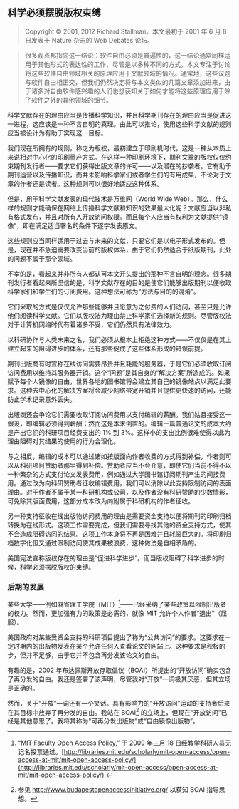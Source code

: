 ## 科学必须摆脱版权束缚

> Copyright © 2001, 2012 Richard Stallman。本文最初于 2001 年 6 月 8 日发表于 Nature 杂志的 Web Debates 论坛。

> 很多观点都指向这一结论：软件自由必须是普遍性的，这一结论通常同样适用于其他形式的表达性的工作，尽管是以多种不同的方式。本文专注于讨论将这些软件自由领域相关的原理应用于文献领域的情况。通常地，这些议题与软件自由相正交，但我们仍然决定将与本文类似的几篇文章添加进来，由于诸多对自由软件感兴趣的人们也想获知关于如何才能将这些原理应用于除了软件之外的其他领域的细节。

科学文献存在的理由应当是传播科学知识，并且科学期刊存在的理由应当是促进这一进程，这应该是一种不言自明的真理。由此可以推论，使用这些科学文献的规则应当被设计为有助于实现这一目标。

我们现在所拥有的规则，称之为版权，最初建立于印刷机时代，这是一种从本质上来说相对中心化的印刷量产方式。在这样一种印刷环境下，期刊文章的版权仅仅约束期刊发行者——要求它们获得出版文章的许可——以及潜在的抄袭者。它有助于期刊运营以及传播知识，而并未影响科学家们或者学生们的有用成果，不论对于文章的作者还是读者。这种规则可以很好地适应这种体系。

但是，用于科学文献发表的现代技术是万维网（World Wide Web）。那么，什么样的规则才能确保在网络上传播科学文献和知识的效果最大化呢？文献应当以非私有格式发布，并且对所有人开放访问权限。而且每个人应当有权利为文献提供“镜像”，即在满足适当署名的条件下逐字发表原文。

这些规则应当同样适用于过去与未来的文献，只要它们是以电子形式发布的。但是，现在并不急迫需要改变当前的版权体系，由于它们仍然适合于纸版期刊，此处的问题不属于那个领域。

不幸的是，看起来并非所有人都认可本文开头提出的那种不言自明的理念。很多期刊发行者看起来所坚信的是，科学文献存在的目的是使它们能够出版期刊以便收取科学家们和学生们的订阅费用。这种想法可称为“方法与目的的混淆”。

它们采取的方式是仅仅允许那些能够并且愿意为之付费的人们访问，甚至只是允许他们阅读科学文献。它们以版权法为理由禁止科学家们选择新的规则。尽管版权法对于计算机网络时代有着诸多不妥，它们仍然具有法律效力。

以科研协作与人类未来之名，我们必须从根本上拒绝这种方式——不仅仅是在其上建立起来的阻碍进步的体系，还有那些促成了这些体系形成的错误前提。

期刊出版商有时宣称在线访问需要昂贵并且耗能的服务器，于是它们必须收取订阅访问费用以维持其服务器开销。这个“问题”是其自身的“解决方案”所造成的。如果赋予每个人镜像的自由，世界各地的图书馆将会建立其自己的镜像站点以满足此要求。这种去中心化的解决方案将会减少网络带宽开销并且提供更快速的访问，还能防止学术记录意外丢失。

出版商还会争论它们需要收取订阅访问费用以支付编辑的薪酬。我们姑且接受这一假设，即编辑必须得到薪酬；然而这是本末倒置的。编辑一篇普通论文的成本大约是产出它们的科研项目经费支出的 1% 到 3%。这样小的支出比例很难使得以此为理由阻碍对其结果的使用的行为合理化。

与之相反，编辑的成本可以通过诸如按版面向作者收费的方式得到补偿，作者则可以从科研项目赞助者那里得到补偿。赞助者应当不会介意，即使它们当前不得不以一种繁杂的方式支付论文发表费用，例如通过大学图书馆订阅期刊产生的间接费用。通过改为向科研赞助者征收编辑费用，我们可以消除以此支持限制访问的表面理由。对于作者不属于某一科研机构或公司，以及作者没有科研赞助的少数情形，可免除其版面费用，这部分成本改为向附属于科研机构的作者征收。

另一种支持征收在线出版物访问费用的理由是需要资金支持以便将期刊的印刷归档转换为在线形式。这项工作需要完成，但我们需要寻找其他的资金支持方式，使其不会造成阻碍访问的结果。这项工作本身将不再是困难并且耗资巨大的。将印刷归档数字化但又通过限制访问使其成果被浪费，这种做法是自相矛盾的。

美国宪法宣称版权存在的理由是“促进科学进步”。而当版权阻碍了科学进步的时候，科学必须摆脱版权的束缚。

### 后期的发展

某些大学——例如麻省理工学院（MIT）[^push-1]——已经采纳了某些政策以限制出版者的权力。然而，更加强有力的政策是必需的，就像 MIT 允许个人作者“退出”（屈服）。

美国政府对某些受资金支持的科研项目提出了称为“公共访问”的要求。这要求在一定时期内的出版物发表在某个允许任何人查看论文的网站上。这种要求是积极的一步，但并不足够，由于它并不包含再分发该论文的自由。

有趣的是，2002 年布达佩斯开放存取倡议（BOAI）所提出的“开放访问”确实包含了再分发的自由。我还是签署了该声明，尽管我对“开放”一词极其厌恶，但其立场是正确的。

然而，关于“开放”一词还有一个笑话。具有影响力的“开放访问”运动的支持者后来在其目标中放弃了再分发的自由。我站在 BOAI[^push-2] 的立场上，但现在“开放访问”已经是其他意思了。我将其称为“可再分发出版物”或“自由镜像出版物”。

[^push-1]: “MIT Faculty Open Access Policy,” 于 2009 年三月 18 日经教学科研人员无记名投票通过。[http://libraries.mit.edu/scholarly/mit-open-access/open-access-at-mit/mit-open-access-policy/](http://libraries.mit.edu/scholarly/mit-open-access/open-access-at-mit/mit-open-access-policy/). 

[^push-2]: 参见 <http://www.budapestopenaccessinitiative.org/> 以获知 BOAI 指导思想。 

